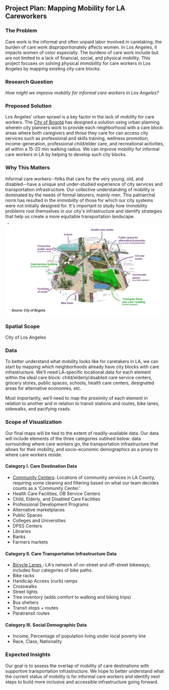 ## Project Plan: Mapping Mobility for LA Careworkers

### The Problem
Care work is the informal and often unpaid labor involved in caretaking; the burden of care work disproportionately affects women. In Los Angeles, it impacts women of color especially. The burdens of care work include but are not limited to a lack of financial, social, and physical mobility. This project focuses on solving physical immobility for care workers in Los Angeles by mapping existing city care blocks.

### Research Question
*How might we improve mobility for informal care workers in Los Angeles?*

### Proposed Solution
Los Angeles’ urban sprawl is a key factor in the lack of mobility for care workers. The <a href="https://www.brookings.edu/wp-content/uploads/2021/12/City-playbook_Bogota.pdf">City of Bogotá</a> has designed a solution using urban planning wherein city planners work to provide each neighborhood with a care block: areas where both caregivers and those they care for can access city services such as professional and skills training, wellness promotion, income-generation, professional child/elder care, and recreational activities, all within a 15-20 min walking radius. We can improve mobility for informal care workers in LA by helping to develop such city blocks.

### Why This Matters
Informal care workers--folks that care for the very young, old, and disabled--have a unique and under-studied experience of city services and transportation infrastructure. Our collective understanding of mobility is dominated by the needs of formal laborers, mainly men. This patriarchal norm has resulted in the *immobility* of those for which our city systems were not initially designed for. It's important to study how immobility problems root themselves in our city's infrastructure and identify strategies that help us create a more equitable transportation landscape.

![bogota-care-block](/images/bogota-care-block.png)

### Spatial Scope
City of Los Angeles

### Data
To better understand what mobility looks like for caretakers in LA, we can start by mapping which neighborhoods already have city blocks with care infrastructure. We’ll need LA-specific locational data for each element within the ideal care block: child/elderly/disabled care service centers, grocery stores, public spaces, schools, health care centers, designated areas for alternative economies, etc.

Most importantly, we’ll need to map the proximity of each element in relation to another and in relation to transit stations and routes, bike lanes, sidewalks, and pacifying roads.

### Scope of Visualization
Our final maps will be tied to the extent of readily-available data. Our data will include elements of the three categories outlined below: data surrounding where care workers *go*, the transportation infrastructure that allows for their mobility, and socio-economic demographics as a proxy to where care workers reside.

#### Category I. Care Destination Data
* <a href="https://geohub.lacity.org/datasets/lacounty::community-services/about">Community Centers</a>: Locations of community services in LA County, requiring some cleaning and filtering based on what our team decides counts as a 'Community Center.'
* Health Care Facilities, OB Service Centers
* Child, Elderly, and Disabled Care Facilities
* Professional Development Programs
* Alternative marketplaces
* Public Spaces
* Colleges and Universities
* DPSS Centers
* Libraries
* Banks
* Farmers markets

#### Category II. Care Transportation Infrastructure Data
* <a href="https://geohub.lacity.org/datasets/ladot::city-of-los-angeles-bikeways-1/about">Bicycle Lanes </a>: LA's network of on-street and off-street bikeways; includes four categories of bike paths.
* Bike racks
* Handicap Access (curb) ramps
* Crosswalks
* Street lights
* Tree inventory (adds comfort to walking and biking trips)
* Bus shelters
* Transit stops + routes
* Paratransit routes

#### Category III. Social Demographic Data
* Income, Percentage of population living under local poverty line
* Race, Class, Nationality

### Expected Insights
Our goal is to assess the overlap of mobility of care destinations with supportive transportation infrastructure. We hope to better understand what the current status of mobility is for informal care workers and identify next steps to build more inclusive and accessible infrastructure going forward.
